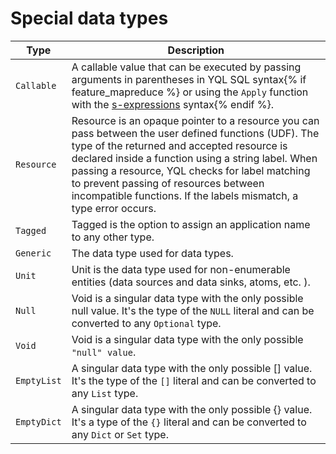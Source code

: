# Special data types

| Type | Description |
| ----- | ----- |
| `Callable` | A callable value that can be executed by passing arguments in parentheses in YQL SQL syntax{% if feature_mapreduce %} or using the `Apply` function with the [s-expressions](/docs/s_expressions) syntax{% endif %}. |
| `Resource` | Resource is an opaque pointer to a resource you can pass between the user defined functions (UDF). The type of the returned and accepted resource is declared inside a function using a string label. When passing a resource, YQL checks for label matching to prevent passing of resources between incompatible functions. If the labels mismatch, a type error occurs. |
| `Tagged` | Tagged is the option to assign an application name to any other type. |
| `Generic` | The data type used for data types. |
| `Unit` | Unit is the data type used for non-enumerable entities (data sources and data sinks, atoms, etc.&nbsp;). |
| `Null` | Void is a singular data type with the only possible null value. It's the type of the `NULL` literal and can be converted to any `Optional` type. |
| `Void` | Void is a singular data type with the only possible ` "null" value`. |
| `EmptyList` | A singular data type with the only possible [] value. It's the type of the `[]` literal and can be converted to any `List` type. |
| `EmptyDict` | A singular data type with the only possible {} value. It's a type of the `{}` literal and can be converted to any `Dict` or `Set` type. |

